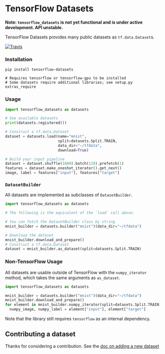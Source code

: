 # TensorFlow Datasets

**Note: `tensorflow_datasets` is not yet functional and is under active
development. API unstable.**

TensorFlow Datasets provides many public datasets as `tf.data.Dataset`s.

[![Travis](https://img.shields.io/travis/tensorflow/datasets.svg)](https://travis-ci.org/tensorflow/datasets)

### Installation

```
pip install tensorflow-datasets

# Requires tensorflow or tensorflow-gpu to be installed
# Some datasets require additional libraries; see setup.py extras_require
```

### Usage

```python
import tensorflow_datasets as datasets

# See available datasets
print(datasets.registered())

# Construct a tf.data.Dataset
dataset = datasets.load(name="mnist",
                        split=datasets.Split.TRAIN,
                        data_dir="~/tfdata",
                        download=True)

# Build your input pipeline
dataset = dataset.shuffle(1000).batch(128).prefetch(1)
features = dataset.make_oneshot_iterator().get_next()
image, label = features["input"], features["target"]
```

### `DatasetBuilder`

All datasets are implemented as subclasses of `DatasetBuilder`.

```python
import tensorflow_datasets as datasets

# The following is the equivalent of the `load` call above.

# You can fetch the DatasetBuilder class by string
mnist_builder = datasets.builder("mnist")(data_dir="~/tfdata")

# Download the dataset
mnist_builder.download_and_prepare()
# Construct a tf.data.Dataset
dataset = mnist_builder.as_dataset(split=datasets.Split.TRAIN)
```

### Non-TensorFlow Usage

All datasets are usable outside of TensorFlow with the `numpy_iterator`
method, which takes the same arguments as `as_dataset`.

```python
import tensorflow_datasets as datasets

mnist_builder = datasets.builder("mnist")(data_dir="~/tfdata")
mnist_builder.download_and_prepare()
for element in mnist_builder.numpy_iterator(split=datasets.Split.TRAIN):
  numpy_image, numpy_label = element["input"], element["target"]
```

Note that the library still requires `tensorflow` as an internal dependency.

## Contributing a dataset

Thanks for considering a contribution. See the
[doc on adding a new dataset](https://github.com/tensorflow/datasets/tree/master/docs/new_dataset.md)
